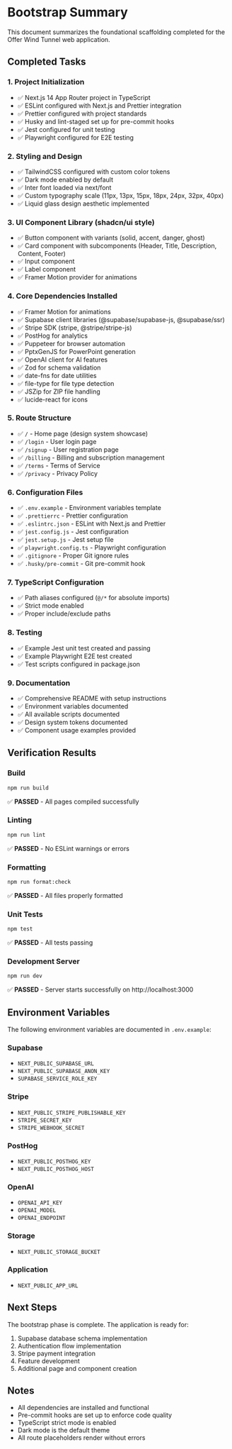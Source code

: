 # Bootstrap Summary

This document summarizes the foundational scaffolding completed for the Offer Wind Tunnel web application.

## Completed Tasks

### 1. Project Initialization

- ✅ Next.js 14 App Router project in TypeScript
- ✅ ESLint configured with Next.js and Prettier integration
- ✅ Prettier configured with project standards
- ✅ Husky and lint-staged set up for pre-commit hooks
- ✅ Jest configured for unit testing
- ✅ Playwright configured for E2E testing

### 2. Styling and Design

- ✅ TailwindCSS configured with custom color tokens
- ✅ Dark mode enabled by default
- ✅ Inter font loaded via next/font
- ✅ Custom typography scale (11px, 13px, 15px, 18px, 24px, 32px, 40px)
- ✅ Liquid glass design aesthetic implemented

### 3. UI Component Library (shadcn/ui style)

- ✅ Button component with variants (solid, accent, danger, ghost)
- ✅ Card component with subcomponents (Header, Title, Description, Content, Footer)
- ✅ Input component
- ✅ Label component
- ✅ Framer Motion provider for animations

### 4. Core Dependencies Installed

- ✅ Framer Motion for animations
- ✅ Supabase client libraries (@supabase/supabase-js, @supabase/ssr)
- ✅ Stripe SDK (stripe, @stripe/stripe-js)
- ✅ PostHog for analytics
- ✅ Puppeteer for browser automation
- ✅ PptxGenJS for PowerPoint generation
- ✅ OpenAI client for AI features
- ✅ Zod for schema validation
- ✅ date-fns for date utilities
- ✅ file-type for file type detection
- ✅ JSZip for ZIP file handling
- ✅ lucide-react for icons

### 5. Route Structure

- ✅ `/` - Home page (design system showcase)
- ✅ `/login` - User login page
- ✅ `/signup` - User registration page
- ✅ `/billing` - Billing and subscription management
- ✅ `/terms` - Terms of Service
- ✅ `/privacy` - Privacy Policy

### 6. Configuration Files

- ✅ `.env.example` - Environment variables template
- ✅ `.prettierrc` - Prettier configuration
- ✅ `.eslintrc.json` - ESLint with Next.js and Prettier
- ✅ `jest.config.js` - Jest configuration
- ✅ `jest.setup.js` - Jest setup file
- ✅ `playwright.config.ts` - Playwright configuration
- ✅ `.gitignore` - Proper Git ignore rules
- ✅ `.husky/pre-commit` - Git pre-commit hook

### 7. TypeScript Configuration

- ✅ Path aliases configured (`@/*` for absolute imports)
- ✅ Strict mode enabled
- ✅ Proper include/exclude paths

### 8. Testing

- ✅ Example Jest unit test created and passing
- ✅ Example Playwright E2E test created
- ✅ Test scripts configured in package.json

### 9. Documentation

- ✅ Comprehensive README with setup instructions
- ✅ Environment variables documented
- ✅ All available scripts documented
- ✅ Design system tokens documented
- ✅ Component usage examples provided

## Verification Results

### Build

```bash
npm run build
```

✅ **PASSED** - All pages compiled successfully

### Linting

```bash
npm run lint
```

✅ **PASSED** - No ESLint warnings or errors

### Formatting

```bash
npm run format:check
```

✅ **PASSED** - All files properly formatted

### Unit Tests

```bash
npm test
```

✅ **PASSED** - All tests passing

### Development Server

```bash
npm run dev
```

✅ **PASSED** - Server starts successfully on http://localhost:3000

## Environment Variables

The following environment variables are documented in `.env.example`:

### Supabase

- `NEXT_PUBLIC_SUPABASE_URL`
- `NEXT_PUBLIC_SUPABASE_ANON_KEY`
- `SUPABASE_SERVICE_ROLE_KEY`

### Stripe

- `NEXT_PUBLIC_STRIPE_PUBLISHABLE_KEY`
- `STRIPE_SECRET_KEY`
- `STRIPE_WEBHOOK_SECRET`

### PostHog

- `NEXT_PUBLIC_POSTHOG_KEY`
- `NEXT_PUBLIC_POSTHOG_HOST`

### OpenAI

- `OPENAI_API_KEY`
- `OPENAI_MODEL`
- `OPENAI_ENDPOINT`

### Storage

- `NEXT_PUBLIC_STORAGE_BUCKET`

### Application

- `NEXT_PUBLIC_APP_URL`

## Next Steps

The bootstrap phase is complete. The application is ready for:

1. Supabase database schema implementation
2. Authentication flow implementation
3. Stripe payment integration
4. Feature development
5. Additional page and component creation

## Notes

- All dependencies are installed and functional
- Pre-commit hooks are set up to enforce code quality
- TypeScript strict mode is enabled
- Dark mode is the default theme
- All route placeholders render without errors
